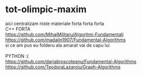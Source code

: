 # tot-olimpic-maxim
aici centralizam
niste materiale forta forta forta
<br>
C++ FORTA
<br>
https://github.com/MihaiMilitaru/Algoritmi-Fundamentali
<br>
https://github.com/madalin1907/Fundamental-Algorithms
<br>
si ce am pus eu folderu ala amarat vai de capu lui
<br>
<br>
PYTHON :(
<br>
https://github.com/dariabroscoteanu/Fundamental-Algorithms
<br>
https://github.com/TeodoraLazaroiu/Graph-Algorithms
